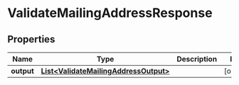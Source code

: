 

# ValidateMailingAddressResponse


## Properties

Name | Type | Description | Notes
------------ | ------------- | ------------- | -------------
**output** | [**List&lt;ValidateMailingAddressOutput&gt;**](ValidateMailingAddressOutput.md) |  |  [optional]



